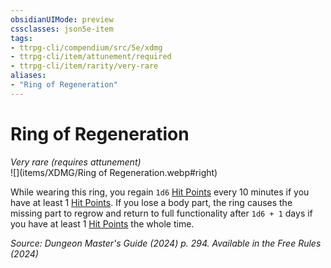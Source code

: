 ```yaml
---
obsidianUIMode: preview
cssclasses: json5e-item
tags:
- ttrpg-cli/compendium/src/5e/xdmg
- ttrpg-cli/item/attunement/required
- ttrpg-cli/item/rarity/very-rare
aliases: 
- "Ring of Regeneration"
---
```

# Ring of Regeneration
*Very rare (requires attunement)*  
![](items/XDMG/Ring of Regeneration.webp#right)  


While wearing this ring, you regain `1d6` [Hit Points](hit-points-xphb.md) every 10 minutes if you have at least 1 [Hit Points](hit-points-xphb.md). If you lose a body part, the ring causes the missing part to regrow and return to full functionality after `1d6 + 1` days if you have at least 1 [Hit Points](hit-points-xphb.md) the whole time.

*Source: Dungeon Master's Guide (2024) p. 294. Available in the Free Rules (2024)*
